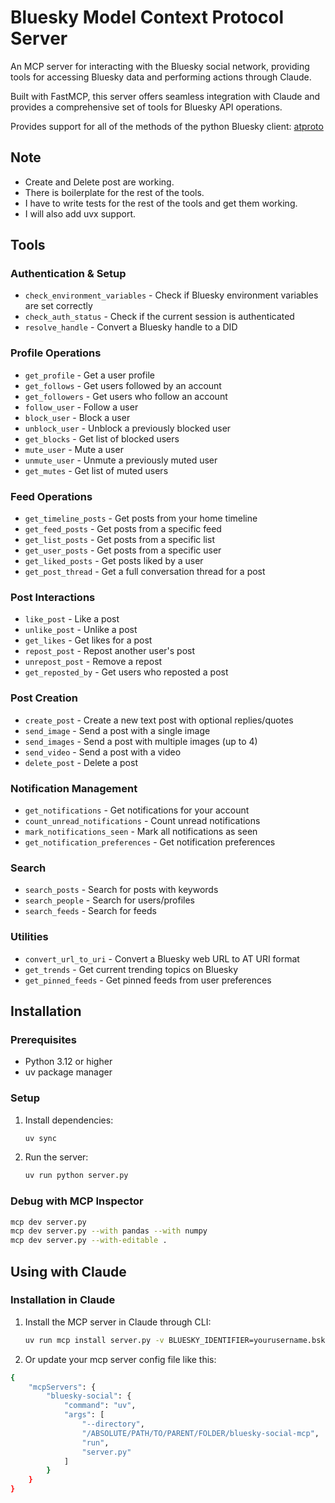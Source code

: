 # Bluesky Model Context Protocol Server

An MCP server for interacting with the Bluesky social network, providing tools for accessing Bluesky data and performing actions through Claude.

Built with FastMCP, this server offers seamless integration with Claude and provides a comprehensive set of tools for Bluesky API operations.

Provides support for all of the methods of the python Bluesky client: [atproto](https://github.com/MarshalX/atproto)

## Note
- Create and Delete post are working.
- There is boilerplate for the rest of the tools.
- I have to write tests for the rest of the tools and get them working.
- I will also add uvx support.

## Tools

### Authentication & Setup
- `check_environment_variables` - Check if Bluesky environment variables are set correctly
- `check_auth_status` - Check if the current session is authenticated
- `resolve_handle` - Convert a Bluesky handle to a DID

### Profile Operations
- `get_profile` - Get a user profile
- `get_follows` - Get users followed by an account
- `get_followers` - Get users who follow an account
- `follow_user` - Follow a user
- `block_user` - Block a user
- `unblock_user` - Unblock a previously blocked user
- `get_blocks` - Get list of blocked users
- `mute_user` - Mute a user
- `unmute_user` - Unmute a previously muted user
- `get_mutes` - Get list of muted users

### Feed Operations
- `get_timeline_posts` - Get posts from your home timeline
- `get_feed_posts` - Get posts from a specific feed
- `get_list_posts` - Get posts from a specific list
- `get_user_posts` - Get posts from a specific user
- `get_liked_posts` - Get posts liked by a user
- `get_post_thread` - Get a full conversation thread for a post

### Post Interactions
- `like_post` - Like a post
- `unlike_post` - Unlike a post
- `get_likes` - Get likes for a post
- `repost_post` - Repost another user's post
- `unrepost_post` - Remove a repost
- `get_reposted_by` - Get users who reposted a post

### Post Creation
- `create_post` - Create a new text post with optional replies/quotes
- `send_image` - Send a post with a single image
- `send_images` - Send a post with multiple images (up to 4)
- `send_video` - Send a post with a video
- `delete_post` - Delete a post

### Notification Management
- `get_notifications` - Get notifications for your account
- `count_unread_notifications` - Count unread notifications
- `mark_notifications_seen` - Mark all notifications as seen
- `get_notification_preferences` - Get notification preferences

### Search
- `search_posts` - Search for posts with keywords
- `search_people` - Search for users/profiles
- `search_feeds` - Search for feeds

### Utilities
- `convert_url_to_uri` - Convert a Bluesky web URL to AT URI format
- `get_trends` - Get current trending topics on Bluesky
- `get_pinned_feeds` - Get pinned feeds from user preferences

## Installation

### Prerequisites
- Python 3.12 or higher
- uv package manager

### Setup

1. Install dependencies:
   ```bash
   uv sync
   ```

2. Run the server:
   ```bash
   uv run python server.py
   ```

### Debug with MCP Inspector
```bash
mcp dev server.py
mcp dev server.py --with pandas --with numpy
mcp dev server.py --with-editable .
```

## Using with Claude

### Installation in Claude

1. Install the MCP server in Claude through CLI:
   ```bash
   uv run mcp install server.py -v BLUESKY_IDENTIFIER=yourusername.bsky.social -v BLUESKY_APP_PASSWORD=your-app-password
   ```

2. Or update your mcp server config file like this:
```bash
{
    "mcpServers": {
        "bluesky-social": {
            "command": "uv",
            "args": [
                "--directory",
                "/ABSOLUTE/PATH/TO/PARENT/FOLDER/bluesky-social-mcp",
                "run",
                "server.py"
            ]
        }
    }
}
```
